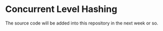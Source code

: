 
# Concurrent Level Hashing 

The source code will be added into this repository in the next week or so.